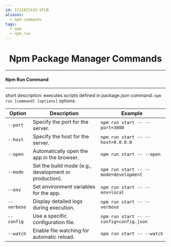 ```yaml
---
id: 1731822433-VFLB
aliases:
  - npm commands
tags:
  - npm
  - npm_run
---
```


<center>
<h1>Npm Package Manager Commands</h1>
</center>


---
#### Npm Run Command
---
short description: executes scripts defined in package.json
command:  `npm run [command] [options]`
options:

| **Option**      | **Description**                                         | **Example**                          |
|------------------|---------------------------------------------------------|--------------------------------------|
| `--port`        | Specify the port for the server.                        | `npm run start -- --port=3000`      |
| `--host`        | Specify the host for the server.                        | `npm run start -- --host=0.0.0.0`   |
| `--open`        | Automatically open the app in the browser.              | `npm run start -- --open`           |
| `--mode`        | Set the build mode (e.g., development or production).   | `npm run start -- --mode=development` |
| `--env`         | Set environment variables for the app.                  | `npm run start -- --env=local`      |
| `--verbose`     | Display detailed logs during execution.                 | `npm run start -- --verbose`        |
| `--config`      | Use a specific configuration file.                      | `npm run start -- --config=config.json` |
| `--watch`       | Enable file watching for automatic reload.              | `npm run start -- --watch`          |

